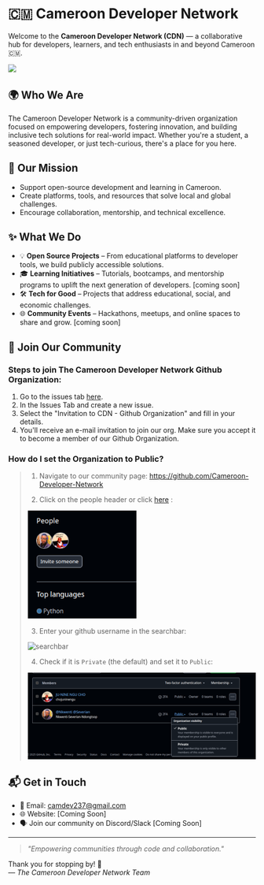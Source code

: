 
# 🇨🇲 **Cameroon Developer Network**

Welcome to the **Cameroon Developer Network (CDN)** — a collaborative hub for developers, learners, and tech enthusiasts in and beyond Cameroon 🇨🇲.

<p align="left">
<a href="mailto:camdev237@gmail.com" style="text-decoration:none">
  <img height="30" src = "https://img.shields.io/badge/gmail-c14438?&style=for-the-badge&logo=gmail&logoColor=white">
</a>
<br />

## 🌍 Who We Are

The Cameroon Developer Network is a community-driven organization focused on empowering developers, fostering innovation, and building inclusive tech solutions for real-world impact. Whether you're a student, a seasoned developer, or just tech-curious, there's a place for you here.

## 🎯 Our Mission

- Support open-source development and learning in Cameroon.
- Create platforms, tools, and resources that solve local and global challenges.
- Encourage collaboration, mentorship, and technical excellence.

## ✨ What We Do

- 💡 **Open Source Projects** – From educational platforms to developer tools, we build publicly accessible solutions.
- 🎓 **Learning Initiatives** – Tutorials, bootcamps, and mentorship programs to uplift the next generation of developers. [coming soon]
- 🛠️ **Tech for Good** – Projects that address educational, social, and economic challenges.
- 🌐 **Community Events** – Hackathons, meetups, and online spaces to share and grow. [coming soon]

## 🤝 Join Our Community

### Steps to join The Cameroon Developer Network Github Organization:

1. Go to the issues tab [here](https://github.com/Cameroon_Developer_Network/support/issues).
2. In the Issues Tab and create a new issue.
3. Select the "Invitation to CDN - Github Organization" and fill in your details.
4. You'll receive an e-mail invitation to join our org. Make sure you accept it to become a member of our Github Organization.

### How do I set the Organization to Public?

> 1. Navigate to our community page: https://github.com/Cameroon-Developer-Network
>   
> 2. Click on the people header or click [here](https://github.com/Cameroon-Developer-Network/.github/issues) : <br>
>   
> <img width="221" alt="people" src="https://raw.githubusercontent.com/Cameroon-Developer-Network/.github/refs/heads/master/images/people.png"> <br>
>   
> 3. Enter your github username in the searchbar: <br>
>   
> <img width="233" alt="searchbar" src="https://user-images.githubusercontent.com/65373279/133414391-f26a56a3-2b0a-47ba-a598-37fb30ead5eb.PNG"> <br>
>   
> 4. Check if it is `Private` (the default) and set it to `Public`: <br>
>   
> <img width="639" alt="makepublic" src="https://raw.githubusercontent.com/Cameroon-Developer-Network/.github/refs/heads/master/images/visibility.png"> <br>

## 📬 Get in Touch

- 📧 Email: camdev237@gmail.com
- 🌐 Website: [Coming Soon]
- 🗣️ Join our community on Discord/Slack [Coming Soon]

---

> _"Empowering communities through code and collaboration."_

Thank you for stopping by! 💙  
— *The Cameroon Developer Network Team*
